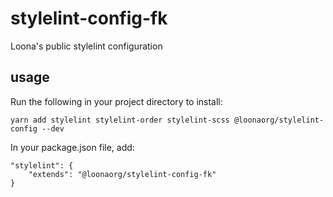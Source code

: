 # stylelint-config-fk
Loona's public stylelint configuration

## usage

Run the following in your project directory to install:

```
yarn add stylelint stylelint-order stylelint-scss @loonaorg/stylelint-config --dev
```

In your package.json file, add:

```
"stylelint": {
    "extends": "@loonaorg/stylelint-config-fk"
}
```
